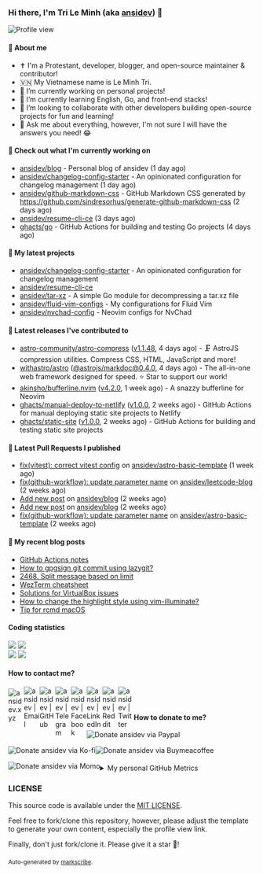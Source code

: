 ### Hi there, I'm Tri Le Minh (aka [ansidev][website]) 👋

<img src="https://komarev.com/ghpvc/?username=ansidev" alt="Profile view" />

#### 📕 About me

- ✝️ I'm a Protestant, developer, blogger, and open-source maintainer & contributor!
- 🇻🇳 My Vietnamese name is Le Minh Tri.
- 🔭 I’m currently working on personal projects!
- 🌱 I’m currently learning English, Go, and front-end stacks!
- 👯 I’m looking to collaborate with other developers building open-source projects for fun and learning!
- 💬 Ask me about everything, however, I'm not sure I will have the answers you need! 😂

#### 👷 Check out what I'm currently working on

- [ansidev/blog](https://github.com/ansidev/blog) - Personal blog of ansidev (1 day ago)
- [ansidev/changelog-config-starter](https://github.com/ansidev/changelog-config-starter) - An opinionated configuration for changelog management (1 day ago)
- [ansidev/github-markdown-css](https://github.com/ansidev/github-markdown-css) - GitHub Markdown CSS generated by https://github.com/sindresorhus/generate-github-markdown-css (2 days ago)
- [ansidev/resume-cli-ce](https://github.com/ansidev/resume-cli-ce) (3 days ago)
- [ghacts/go](https://github.com/ghacts/go) - GitHub Actions for building and testing Go projects (4 days ago)

#### 🌱 My latest projects

- [ansidev/changelog-config-starter](https://github.com/ansidev/changelog-config-starter) - An opinionated configuration for changelog management
- [ansidev/resume-cli-ce](https://github.com/ansidev/resume-cli-ce)
- [ansidev/tar-xz](https://github.com/ansidev/tar-xz) - A simple Go module for decompressing a tar.xz file
- [ansidev/fluid-vim-configs](https://github.com/ansidev/fluid-vim-configs) - My configurations for Fluid Vim
- [ansidev/nvchad-config](https://github.com/ansidev/nvchad-config) - Neovim configs for NvChad

#### 🔭 Latest releases I've contributed to

- [astro-community/astro-compress](https://github.com/astro-community/astro-compress) ([v1.1.48](https://github.com/astro-community/astro-compress/releases/tag/v1.1.48), 4 days ago) - 🗜️ AstroJS compression utilities. Compress CSS, HTML, JavaScript and more!
- [withastro/astro](https://github.com/withastro/astro) ([@astrojs/markdoc@0.4.0](https://github.com/withastro/astro/releases/tag/%40astrojs/markdoc%400.4.0), 4 days ago) - The all-in-one web framework designed for speed. ⭐️ Star to support our work!
- [akinsho/bufferline.nvim](https://github.com/akinsho/bufferline.nvim) ([v4.2.0](https://github.com/akinsho/bufferline.nvim/releases/tag/v4.2.0), 1 week ago) - A snazzy bufferline for Neovim
- [ghacts/manual-deploy-to-netlify](https://github.com/ghacts/manual-deploy-to-netlify) ([v1.0.0](https://github.com/ghacts/manual-deploy-to-netlify/releases/tag/v1.0.0), 2 weeks ago) - GitHub Actions for manual deploying static site projects to Netlify
- [ghacts/static-site](https://github.com/ghacts/static-site) ([v1.0.0](https://github.com/ghacts/static-site/releases/tag/v1.0.0), 2 weeks ago) - GitHub Actions for building and testing static site projects

#### 🔨 Latest Pull Requests I published

- [fix(vitest): correct vitest config](https://github.com/ansidev/astro-basic-template/pull/225) on [ansidev/astro-basic-template](https://github.com/ansidev/astro-basic-template) (1 week ago)
- [fix(github-workflow): update parameter name](https://github.com/ansidev/leetcode-blog/pull/166) on [ansidev/leetcode-blog](https://github.com/ansidev/leetcode-blog) (2 weeks ago)
- [Add new post](https://github.com/ansidev/blog/pull/506) on [ansidev/blog](https://github.com/ansidev/blog) (2 weeks ago)
- [Add new post](https://github.com/ansidev/blog/pull/503) on [ansidev/blog](https://github.com/ansidev/blog) (2 weeks ago)
- [fix(github-workflow): update parameter name](https://github.com/ansidev/astro-basic-template/pull/214) on [ansidev/astro-basic-template](https://github.com/ansidev/astro-basic-template) (2 weeks ago)

#### 📜 My recent blog posts

<!-- BLOG-POST-LIST:START -->
- [GitHub Actions notes](https://ansidev.xyz/posts/2023-06-17-github-actions-notes)
- [How to gpgsign git commit using lazygit?](https://ansidev.xyz/posts/2023-06-16-how-to-gpgsign-git-commit-using-lazygit)
- [2468. Split message based on limit](https://leetcode-blog.netlify.app/2468-split-message-based-on-limit/)
- [WezTerm cheatsheet](https://ansidev.xyz/posts/2023-05-18-wezterm-cheatsheet)
- [Solutions for VirtualBox issues](https://ansidev.xyz/posts/2023-05-13-solutions-for-virtualbox-issues)
- [How to change the highlight style using vim-illuminate?](https://ansidev.xyz/posts/2023-04-25-how-to-change-the-highlight-style-using-vim-illuminate)
- [Tip for rcmd macOS](https://ansidev.xyz/posts/2023-04-18-tip-for-rcmd-macos)
<!-- BLOG-POST-LIST:END -->

#### Coding statistics

<img
  src="https://github-profile-summary-cards.vercel.app/api/cards/stats?username=ansidev&theme=github_dark"
  style="display: inline; width: 320px;"
/>
<img
  src="https://github-profile-summary-cards.vercel.app/api/cards/productive-time?username=ansidev&theme=github_dark&utcOffset=7"
  style="display: inline; width: 320px;"
/>
<br />
<img
  src="https://github-profile-summary-cards.vercel.app/api/cards/repos-per-language?username=ansidev&theme=github_dark"
  style="display: inline; width: 320px;"
/>
<img
  src="https://github-profile-summary-cards.vercel.app/api/cards/most-commit-language?username=ansidev&theme=github_dark"
  style="display: inline; width: 320px;"
/>

#### How to contact me?

[<img align="left" width="32px" src="https://ansidev.xyz/pwa-192x192.png"                alt="ansidev.xyz" style="padding-top: 4px;" />][website]
<a href="mailto:ansidev@gmail.com">
 <img align="left" width="32px" src="https://img.icons8.com/fluency/32/gmail-new.png"    alt="ansidev | Email" />
</a>
[<img align="left" width="32px" src="https://img.icons8.com/fluency/32/github.png"       alt="ansidev | GitHub" />][github]
[<img align="left" width="32px" src="https://img.icons8.com/fluency/32/telegram-app.svg" alt="ansidev | Telegram" />][telegram]
[<img align="left" width="32px" src="https://img.icons8.com/fluency/32/facebook.svg"     alt="ansidev | Facebook" />][facebook]
[<img align="left" width="32px" src="https://img.icons8.com/fluency/32/linkedin.svg"     alt="ansidev | LinkedIn" />][linkedin]
[<img align="left" width="32px" src="https://img.icons8.com/fluency/32/reddit.svg"       alt="ansidev | Reddit" />][reddit]
[<img align="left" width="32px" src="https://img.icons8.com/fluency/32/twitter.svg"      alt="ansidev | Twitter" />][twitter]

<br/>
<br/>

#### How to donate to me?

[<img align="left" height="32px" src="https://www.paypalobjects.com/paypal-ui/logos/svg/paypal-color.svg"  alt="Donate ansidev via Paypal" />][paypal]
[<img align="left" height="32px" src="https://storage.ko-fi.com/cdn/brandasset/kofi_bg_tag_white.png"      alt="Donate ansidev via  Ko-fi" />][kofi]
[<img align="left" height="32px" src="https://cdn.buymeacoffee.com/buttons/v2/default-yellow.png"          alt="Donate ansidev via Buymeacoffee" />][buymeacoffee]
[<img align="left" height="32px" src="https://ansidev.xyz/imgs/momo_icon_rectangle_pinkbg_RGB.png"         alt="Donate ansidev via Momo" />][momo]

<br/>
<br/>

[website]: https://ansidev.xyz/?utm_source=github&utm_medium=readme
[email]: ansidev@gmail.com
[github]: https://github.com/ansidev
[facebook]: https://facebook.com/leminhtri.py
[telegram]: https://t.me/ansidev
[twitter]: https://twitter.com/ansidev
[linkedin]: https://linkedin.com/in/tri-le-minh-1b05bb51/
[reddit]: https://reddit.com/u/ansidev
[paypal]: https://paypal.me/ansidev
[kofi]: https://ko-fi.com/ansidev
[buymeacoffee]: https://buymeacoffee.com/ansidev
[momo]: https://me.momo.vn/ansidev

<br/>
<br/>

<details>
  <summary>My personal GitHub Metrics</summary>
  <br/>
  <img src="./github_metrics_01.svg" />
  <img src="./github_metrics_02.svg" />
</details>

### LICENSE

This source code is available under the [MIT LICENSE](/LICENSE).

Feel free to fork/clone this repository, however, please adjust the template to generate your own content, especially the profile view link.

Finally, don't just fork/clone it. Please give it a star :star2:!

<sub>Auto-generated by [markscribe](https://github.com/muesli/markscribe).</sub>
